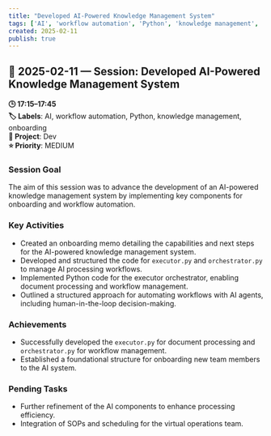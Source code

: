 ```yaml
---
title: "Developed AI-Powered Knowledge Management System"
tags: ['AI', 'workflow automation', 'Python', 'knowledge management', 'onboarding']
created: 2025-02-11
publish: true
---
```


## 📅 2025-02-11 — Session: Developed AI-Powered Knowledge Management System

**🕒 17:15–17:45**  
**🏷️ Labels**: AI, workflow automation, Python, knowledge management, onboarding  
**📂 Project**: Dev  
**⭐ Priority**: MEDIUM  


### Session Goal
The aim of this session was to advance the development of an AI-powered knowledge management system by implementing key components for onboarding and workflow automation.

### Key Activities
- Created an onboarding memo detailing the capabilities and next steps for the AI-powered knowledge management system.
- Developed and structured the code for `executor.py` and `orchestrator.py` to manage AI processing workflows.
- Implemented Python code for the executor orchestrator, enabling document processing and workflow management.
- Outlined a structured approach for automating workflows with AI agents, including human-in-the-loop decision-making.

### Achievements
- Successfully developed the `executor.py` for document processing and `orchestrator.py` for workflow management.
- Established a foundational structure for onboarding new team members to the AI system.

### Pending Tasks
- Further refinement of the AI components to enhance processing efficiency.
- Integration of SOPs and scheduling for the virtual operations team.
